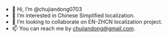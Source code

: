 - 👋 Hi, I’m @chujiandong0703
- 👀 I’m interested in Chinese Simplified localization.
- 💞️ I’m looking to collaborate on EN-ZHCN localization project.
- 📫 You can reach me by chujiandong@gmail.com.
